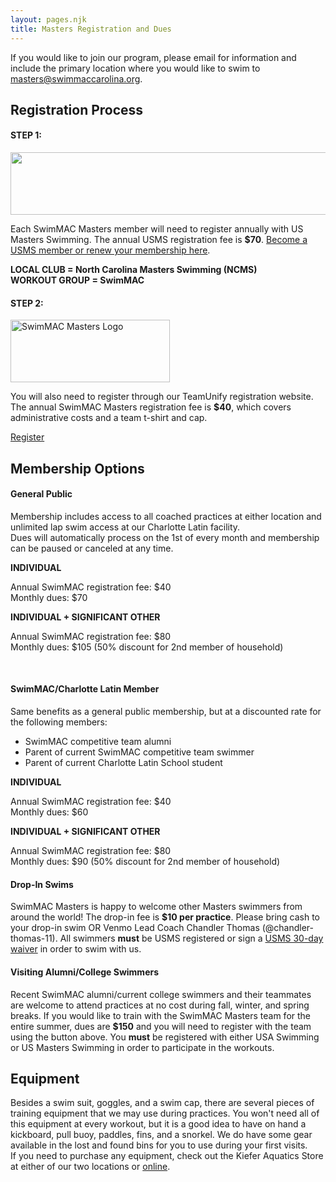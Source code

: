 ```yaml
---
layout: pages.njk
title: Masters Registration and Dues
---
```

<div class="card p-6 my-4" markdown="1">

<div class="callout warning" markdown="1">
<div class="bg-gray-100 p-6 my-6 text-center" markdown="1">

If you would like to join our program, please email for information and include the primary location where you would like to swim to <a href="mailto:cthomas@swimmaccarolina.org">masters@swimmaccarolina.org. </a>

</div>

</div>

<h2 class="separator-center">Registration Process</h2>

<div class="flex flex-wrap -mx-4" markdown="1">
<div class="w-full md:w-1/2 p-4" markdown="1">
<h4>STEP 1:</h4>
<p><img src="/static/USMS_Logo_Horz_tm.gif" alt="" width="532" height="100"></p>
<p>Each SwimMAC Masters member will need to register annually with US Masters Swimming. The annual USMS registration fee is <b>$70</b>. <a href="https://www.usms.org/reg/register.php">Become a USMS member or renew your membership here</a>.</p>
<p><b>LOCAL CLUB = North Carolina Masters Swimming (NCMS)<br>
WORKOUT GROUP = SwimMAC</b></p>
</div>

<div class="w-full md:w-1/2 p-4" markdown="1">
<h4>STEP 2:</h4>
<p><img src="/static/SwimMAC-Masters-Horizontal-Logo.png" alt="SwimMAC Masters Logo" width="255" height="100"></p>
<p>You will also need to register through our TeamUnify registration website. The annual SwimMAC Masters registration fee is <b>$40</b>, which covers administrative costs and a team t-shirt and cap.</p>
<p><a class="button" href="https://www.gomotionapp.com/team/ncmac/page/team-registration?reg_id=81600" target="_blank" rel="noopener">Register</a></p>
</div>

</div>

</div>

<div class="card p-6 my-4" markdown="1">

<h2 class="separator-center">Membership Options</h2>

<div class="flex flex-wrap -mx-4" markdown="1">

<div class="w-full md:w-1/2 p-4" markdown="1">
<h4>General Public</h4>

<p>Membership includes access to all coached practices at either location and unlimited lap swim access at our Charlotte Latin facility.<br>Dues will automatically process on the 1st of every month and membership can be paused or canceled at any time.</p>
<p><strong>INDIVIDUAL</strong></p>
<p>Annual SwimMAC registration fee: $40<br>
Monthly dues: $70</p>
<p><strong>INDIVIDUAL + SIGNIFICANT OTHER</strong></p>
<p>Annual SwimMAC registration fee: $80<br>
Monthly dues: $105 (50% discount for 2nd member of household)</p>
<br>

</div>

<div class="w-full md:w-1/2 p-4" markdown="1">
<h4>SwimMAC/Charlotte Latin Member</h4>
<p>Same benefits as a general public membership, but at a discounted rate for the following members:</p>
<ul>

<li>SwimMAC competitive team alumni
<li>Parent of current SwimMAC competitive team swimmer</li>
<li>Parent of current Charlotte Latin School student</li>
</ul>
<p><strong>INDIVIDUAL</strong></p>
<p>Annual SwimMAC registration fee: $40<br>
Monthly dues: $60</p>
<p><strong>INDIVIDUAL + SIGNIFICANT OTHER</strong></p>
<p>Annual SwimMAC registration fee: $80<br>
Monthly dues: $90 (50% discount for 2nd member of household)</p>
</div>

<div class="w-full md:w-1/2 p-4" markdown="1">
<h4>Drop-In Swims</h4>
<p>SwimMAC Masters is happy to welcome other Masters swimmers from around the world! The drop-in fee is <b>$10 per practice</b>. Please bring cash to your drop-in swim OR Venmo Lead Coach Chandler Thomas (@chandler-thomas-11). All swimmers <b>must</b> be USMS registered or sign a <a href="https://www.usms.org/admin/lmschb/gto_reg_30daytryout_regform.pdf" target="_blank" rel="noopener">USMS 30-day waiver</a> in order to swim with us.</p>
</div>

<div class="w-full md:w-1/2 p-4" markdown="1">

<h4>Visiting Alumni/College Swimmers</h4>

<p>Recent SwimMAC alumni/current college swimmers and their teammates are welcome to attend practices at no cost during fall, winter, and spring breaks. If you would like to train with the SwimMAC Masters team for the entire summer, dues are <b>$150</b> and you will need to register with the team using the button above. You <b>must</b> be registered with either USA Swimming or US Masters Swimming in order to participate in the workouts.</p>

</div>

</div>

</div>

<div class="card p-6 my-4" markdown="1">

<h2 class="separator-center">Equipment</h2>

<p>Besides a swim suit, goggles, and a swim cap, there are several pieces of training equipment that we may use during practices. You won't need all of this equipment at every workout, but it is a good idea to have on hand a kickboard, pull buoy, paddles, fins, and a snorkel. We do have some gear available in the lost and found bins for you to use during your first visits. <br>If you need to purchase any equipment, check out the Kiefer Aquatics Store at either of our two locations or <a href="https://www.usms.org/admin/lmschb/gto_reg_30daytryout_regform.pdf" target="_blank" rel="noopener"><a href="https://www.kiefer.com/" target="_blank" rel="noopener">online</a>.</p>

</div>

</div>
